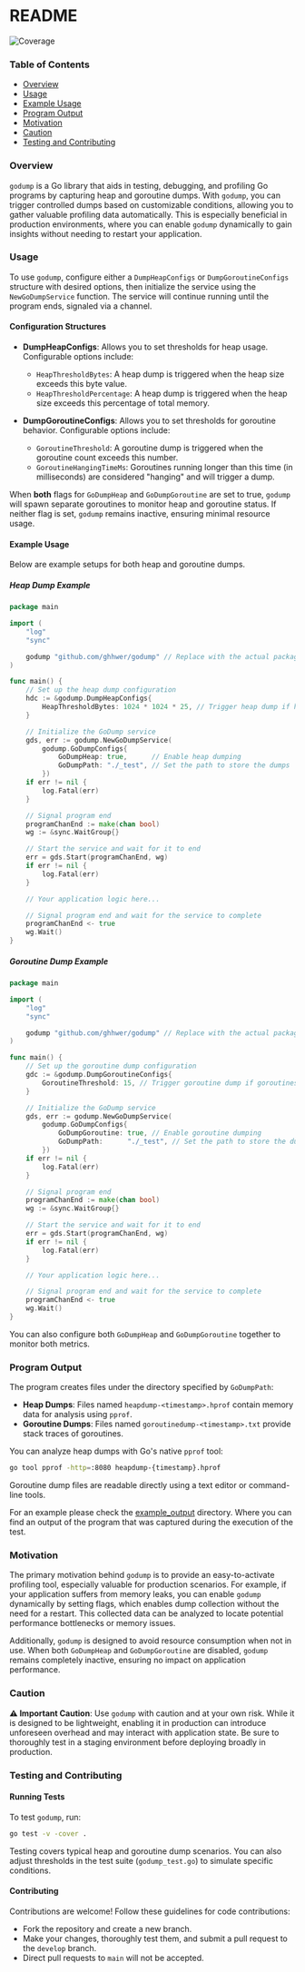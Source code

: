# README
![Coverage](https://img.shields.io/badge/Coverage-94.1%25-brightgreen)

### Table of Contents
- [Overview](#overview)
- [Usage](#usage)
- [Example Usage](#example-usage)
- [Program Output](#program-output)
- [Motivation](#motivation)
- [Caution](#caution)
- [Testing and Contributing](#testing-and-contributing)

### Overview
`godump` is a Go library that aids in testing, debugging, and profiling Go programs by capturing heap and goroutine dumps. With `godump`, you can trigger controlled dumps based on customizable conditions, allowing you to gather valuable profiling data automatically. This is especially beneficial in production environments, where you can enable `godump` dynamically to gain insights without needing to restart your application.

### Usage
To use `godump`, configure either a `DumpHeapConfigs` or `DumpGoroutineConfigs` structure with desired options, then initialize the service using the `NewGoDumpService` function. The service will continue running until the program ends, signaled via a channel.

#### Configuration Structures
- **DumpHeapConfigs**: Allows you to set thresholds for heap usage. Configurable options include:
  - `HeapThresholdBytes`: A heap dump is triggered when the heap size exceeds this byte value.
  - `HeapThresholdPercentage`: A heap dump is triggered when the heap size exceeds this percentage of total memory.

- **DumpGoroutineConfigs**: Allows you to set thresholds for goroutine behavior. Configurable options include:
  - `GoroutineThreshold`: A goroutine dump is triggered when the goroutine count exceeds this number.
  - `GoroutineHangingTimeMs`: Goroutines running longer than this time (in milliseconds) are considered "hanging" and will trigger a dump.

When **both** flags for `GoDumpHeap` and `GoDumpGoroutine` are set to true, `godump` will spawn separate goroutines to monitor heap and goroutine status. If neither flag is set, `godump` remains inactive, ensuring minimal resource usage.

#### Example Usage
Below are example setups for both heap and goroutine dumps. 

##### Heap Dump Example
```go
package main

import (
	"log"
	"sync"

	godump "github.com/ghhwer/godump" // Replace with the actual package name
)

func main() {
	// Set up the heap dump configuration
	hdc := &godump.DumpHeapConfigs{
		HeapThresholdBytes: 1024 * 1024 * 25, // Trigger heap dump if heap exceeds 25 MB
	}

	// Initialize the GoDump service
	gds, err := godump.NewGoDumpService(
		godump.GoDumpConfigs{
			GoDumpHeap: true,      // Enable heap dumping
			GoDumpPath: "./_test", // Set the path to store the dumps
		})
	if err != nil {
		log.Fatal(err)
	}

	// Signal program end
	programChanEnd := make(chan bool)
	wg := &sync.WaitGroup{}

	// Start the service and wait for it to end
	err = gds.Start(programChanEnd, wg)
	if err != nil {
		log.Fatal(err)
	}

	// Your application logic here...

	// Signal program end and wait for the service to complete
	programChanEnd <- true
	wg.Wait()
}
```

##### Goroutine Dump Example
```go
package main

import (
	"log"
	"sync"

	godump "github.com/ghhwer/godump" // Replace with the actual package name
)

func main() {
	// Set up the goroutine dump configuration
	gdc := &godump.DumpGoroutineConfigs{
		GoroutineThreshold: 15, // Trigger goroutine dump if goroutines exceed this count
	}

	// Initialize the GoDump service
	gds, err := godump.NewGoDumpService(
		godump.GoDumpConfigs{
			GoDumpGoroutine: true, // Enable goroutine dumping
			GoDumpPath:      "./_test", // Set the path to store the dumps
		})
	if err != nil {
		log.Fatal(err)
	}

	// Signal program end
	programChanEnd := make(chan bool)
	wg := &sync.WaitGroup{}

	// Start the service and wait for it to end
	err = gds.Start(programChanEnd, wg)
	if err != nil {
		log.Fatal(err)
	}

	// Your application logic here...

	// Signal program end and wait for the service to complete
	programChanEnd <- true
	wg.Wait()
}
```

You can also configure both `GoDumpHeap` and `GoDumpGoroutine` together to monitor both metrics.

### Program Output
The program creates files under the directory specified by `GoDumpPath`:
- **Heap Dumps**: Files named `heapdump-<timestamp>.hprof` contain memory data for analysis using `pprof`.
- **Goroutine Dumps**: Files named `goroutinedump-<timestamp>.txt` provide stack traces of goroutines.

You can analyze heap dumps with Go's native `pprof` tool:
```bash
go tool pprof -http=:8080 heapdump-{timestamp}.hprof
```

Goroutine dump files are readable directly using a text editor or command-line tools.

For an example please check the [example_output](example_output) directory. Where you can find an output of the program that was captured during the execution of the test.

### Motivation
The primary motivation behind `godump` is to provide an easy-to-activate profiling tool, especially valuable for production scenarios. For example, if your application suffers from memory leaks, you can enable `godump` dynamically by setting flags, which enables dump collection without the need for a restart. This collected data can be analyzed to locate potential performance bottlenecks or memory issues.

Additionally, `godump` is designed to avoid resource consumption when not in use. When both `GoDumpHeap` and `GoDumpGoroutine` are disabled, `godump` remains completely inactive, ensuring no impact on application performance.

### Caution
**⚠️ Important Caution**: Use `godump` with caution and at your own risk. While it is designed to be lightweight, enabling it in production can introduce unforeseen overhead and may interact with application state. Be sure to thoroughly test in a staging environment before deploying broadly in production.

### Testing and Contributing
#### Running Tests
To test `godump`, run:
```bash
go test -v -cover .
```
Testing covers typical heap and goroutine dump scenarios. You can also adjust thresholds in the test suite (`godump_test.go`) to simulate specific conditions.

#### Contributing
Contributions are welcome! Follow these guidelines for code contributions:
- Fork the repository and create a new branch.
- Make your changes, thoroughly test them, and submit a pull request to the `develop` branch.
- Direct pull requests to `main` will not be accepted.

